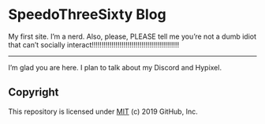 

<!--- # Your GitHub Learning Lab Repository for GitHub Pages --->

<!--- Welcome to **your** repository for your GitHub Learning Lab course. This repository will be used during the different activities that I will be guiding you through. --->

<!--- Oh! I haven't introduced myself... --->

<!--- I'm the GitHub Learning Lab bot and I'm here to help guide you in your journey to learn and master the various topics covered in this course. I will be using Issue and Pull Request comments to communicate with you. In fact, I already added an issue for you to check out. --->

<!--- ![issue tab](https://lab.github.com/public/images/issue_tab.png) --->

<!--- I'll meet you over there, can't wait to get started! --->



<!--- Real README.md file --->



# SpeedoThreeSixty Blog

My first site. I’m a nerd. Also, please, PLEASE tell me you’re not a dumb idiot that can’t socially interact!!!!!!!!!!!!!!!!!!!!!!!!!!!!!!!!!!!!!!!!!!!!

---

I’m glad you are here. I plan to talk about my Discord and Hypixel.


## Copyright


This repository is licensed under [MIT](../LICENSE) (c) 2019 GitHub, Inc.
